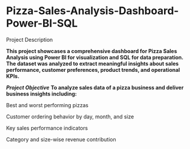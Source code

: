 # Pizza-Sales-Analysis-Dashboard-Power-BI-SQL
Project Description

**This project showcases a comprehensive dashboard for Pizza Sales Analysis using Power BI for visualization and SQL for data preparation. The dataset was analyzed to extract meaningful insights about sales performance, customer preferences, product trends, and operational KPIs.**

***Project Objective***
**To analyze sales data of a pizza business and deliver business insights including:**

Best and worst performing pizzas

Customer ordering behavior by day, month, and size

Key sales performance indicators

Category and size-wise revenue contribution
